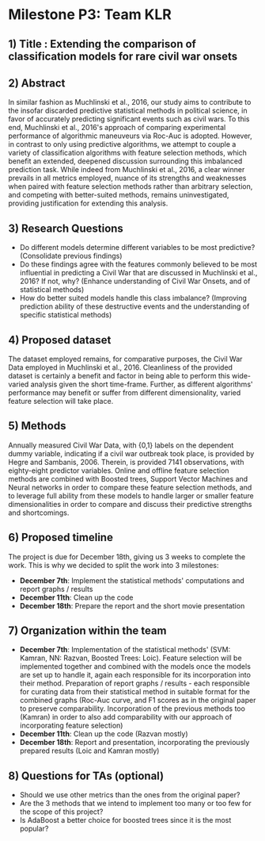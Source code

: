 # **Milestone P3: Team KLR**

## **1) Title** : Extending the comparison of classification models for rare civil war onsets


## **2) Abstract**

In similar fashion as Muchlinski et al., 2016, our study aims to contribute to the insofar discarded predictive statistical methods in political science, in favor of accurately predicting significant events such as civil wars. To this end, Muchlinski et al., 2016's approach of comparing experimental performance of algorithmic maneuveurs via Roc-Auc is adopted. However, in contrast to only using predictive algorithms, we attempt to couple a variety of classification algorithms with feature selection methods, which benefit an extended, deepened discussion surrounding this imbalanced prediction task. While indeed from Muchlinski et al., 2016, a clear winner prevails in all metrics employed, nuance of its strengths and weaknesses when paired with feature selection methods rather than arbitrary selection, and competing with better-suited methods, remains uninvestigated, providing justification for extending this analysis. 

## **3) Research Questions**

- Do different models determine different variables to be most predictive? (Consolidate previous findings)
- Do these findings agree with the features commonly believed to be most influential in predicting a Civil War that are discussed in Muchlinski et al., 2016? If not, why? (Enhance understanding of Civil War Onsets, and of statistical methods) 
- How do better suited models handle this class imbalance? (Improving prediction ability of these destructive events and the understanding of specific statistical methods)

## **4) Proposed dataset**

The dataset employed remains, for comparative purposes, the Civil War Data employed in Muchlinski et al., 2016. Cleanliness of the provided dataset is certainly a benefit and factor in being able to perform this wide-varied analysis given the short time-frame. Further, as different algorithms' performance may benefit or suffer from different dimensionality, varied feature selection will take place.  

## **5) Methods**

Annually measured Civil War Data, with {0,1} labels on the dependent dummy variable, indicating if a civil war outbreak took place, is provided by Hegre and Sambanis, 2006. Therein, is provided 7141 observations, with eighty-eight predictor variables. Online and offline feature selection methods are combined with Boosted trees, Support Vector Machines and Neural networks in order to compare these feature selection methods, and to leverage full ability from these models to handle larger or smaller feature dimensionalities in order to compare and discuss their predictive strengths and shortcomings. 

## **6) Proposed timeline**

The project is due for December 18th, giving us 3 weeks to complete the work. This is why we decided to split the work into 3 milestones:

- **December 7th**: Implement the statistical methods' computations and report graphs / results 
- **December 11th**: Clean up the code
- **December 18th**: Prepare the report and the short movie presentation

## **7) Organization within the team**

- **December 7th**: Implementation of the statistical methods' (SVM: Kamran, NN: Razvan, Boosted Trees: Loic). Feature selection will be implemented together and combined with the models once the models are set up to handle it, again each responsible for its incorporation into their method. Preparation of report graphs / results - each responsible for curating data from their statistical method in suitable format for the combined graphs (Roc-Auc curve, and F1 scores as in the original paper to preserve comparability. Incorporation of the previous methods too (Kamran) in order to also add comparability with our approach of incorporating feature selection)
- **December 11th**: Clean up the code (Razvan mostly)
- **December 18th**: Report and presentation, incorporating the previously prepared results (Loic and Kamran mostly)

## **8) Questions for TAs (optional)**

- Should we use other metrics than the ones from the original paper?
- Are the 3 methods that we intend to implement too many or too few for the scope of this project?
- Is AdaBoost a better choice for boosted trees since it is the most popular?
